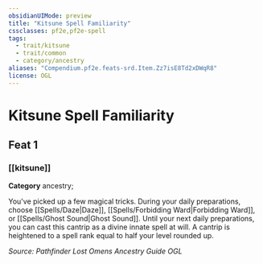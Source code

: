 ```yaml
---
obsidianUIMode: preview
title: "Kitsune Spell Familiarity"
cssclasses: pf2e,pf2e-spell
tags:
  - trait/kitsune
  - trait/common
  - category/ancestry
aliases: "Compendium.pf2e.feats-srd.Item.Zz7isE8Td2xDWqR8"
license: OGL
---
```

# Kitsune Spell Familiarity
## Feat 1
### [[kitsune]]

**Category** ancestry; 




You've picked up a few magical tricks. During your daily preparations, choose [[Spells/Daze|Daze]], [[Spells/Forbidding Ward|Forbidding Ward]], or [[Spells/Ghost Sound|Ghost Sound]]. Until your next daily preparations, you can cast this cantrip as a divine innate spell at will. A cantrip is heightened to a spell rank equal to half your level rounded up.

*Source: Pathfinder Lost Omens Ancestry Guide*
*OGL*